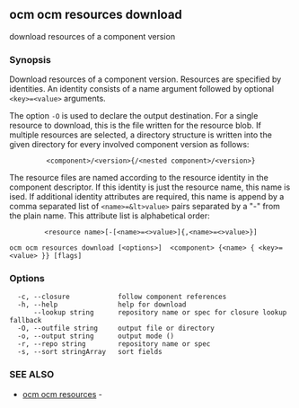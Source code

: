 ## ocm ocm resources download

download resources of a component version

### Synopsis


Download resources of a component version. Resources are specified
by identities. An identity consists of 
a name argument followed by optional <code>&lt;key>=&lt;value></code>
arguments.

The option <code>-O</code> is used to declare the output destination.
For a single resource to download, this is the file written for the
resource blob. If multiple resources are selected, a directory structure
is written into the given directory for every involved component version
as follows:

<center>
<code>&lt;component>/&lt;version>{/&lt;nested component>/&lt;version>}</code>
</center>

The resource files are named according to the resource identity in the
component descriptor. If this identity is just the resource name, this name
is ised. If additional identity attributes are required, this name is
append by a comma separated list of <code>&lt;name>=&lt>value></code> pairs
separated by a "-" from the plain name. This attribute list is alphabetical
order:

<center>
<code>&lt;resource name>[-[&lt;name>=&lt>value>]{,&lt;name>=&lt>value>}]</code>
</center>



```
ocm ocm resources download [<options>]  <component> {<name> { <key>=<value> }} [flags]
```

### Options

```
  -c, --closure            follow component references
  -h, --help               help for download
      --lookup string      repository name or spec for closure lookup fallback
  -O, --outfile string     output file or directory
  -o, --output string      output mode ()
  -r, --repo string        repository name or spec
  -s, --sort stringArray   sort fields
```

### SEE ALSO

* [ocm ocm resources](ocm_ocm_resources.md)	 - 

